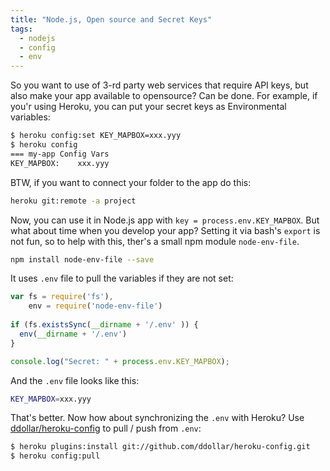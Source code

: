 ```yaml
---
title: "Node.js, Open source and Secret Keys"
tags:
  - nodejs
  - config
  - env
---
```


So you want to use of 3-rd party web services that require API keys, but also make your app available to opensource? Can be done. For example, if you'r using Heroku, you can put your secret keys as Environmental variables:

``` sh
$ heroku config:set KEY_MAPBOX=xxx.yyy
$ heroku config
=== my-app Config Vars
KEY_MAPBOX:    xxx.yyy
```

BTW, if you want to connect your folder to the app do this:

``` sh
heroku git:remote -a project
```

Now, you can use it in Node.js app with `key = process.env.KEY_MAPBOX`. But what about time when you develop your app? Setting it via bash's `export` is not fun, so to help with this, ther's a small npm module `node-env-file`. 

``` sh
npm install node-env-file --save
```

It uses `.env` file to pull the variables if they are not set:

``` js
var fs = require('fs'),
    env = require('node-env-file')
    
if (fs.existsSync(__dirname + '/.env' )) {
  env(__dirname + '/.env')
}

console.log("Secret: " + process.env.KEY_MAPBOX);
```

<!-- more -->

And the `.env` file looks like this:

``` sh
KEY_MAPBOX=xxx.yyy
```

That's better. Now how about synchronizing the `.env` with Heroku? Use  [ddollar/heroku-config](https://github.com/ddollar/heroku-config) to pull / push from `.env`:

``` sh
$ heroku plugins:install git://github.com/ddollar/heroku-config.git
$ heroku config:pull
```
